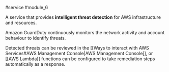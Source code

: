 #service #module_6

A service that provides **intelligent threat detection** for AWS infrastructure and resources.

Amazon GuardDuty continuously monitors the network activity and account behaviour to identify threats.

Detected threats can be reviewed in the [[Ways to interact with AWS Services#AWS Management Console|AWS Management Console]], or [[AWS Lambda]] functions can be configured to take remediation steps automatically as a response.
